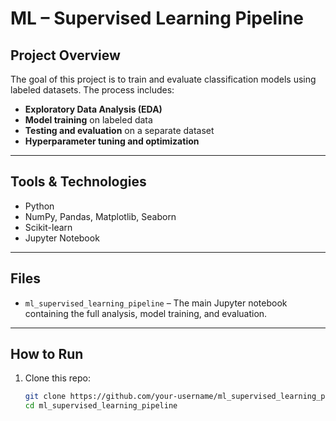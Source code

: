 # ML – Supervised Learning Pipeline

## Project Overview

The goal of this project is to train and evaluate classification models using labeled datasets. The process includes:

-  **Exploratory Data Analysis (EDA)**
-  **Model training** on labeled data
-  **Testing and evaluation** on a separate dataset
-  **Hyperparameter tuning and optimization**

---

## Tools & Technologies

- Python
- NumPy, Pandas, Matplotlib, Seaborn
- Scikit-learn
- Jupyter Notebook

---

## Files

- `ml_supervised_learning_pipeline` – The main Jupyter notebook containing the full analysis, model training, and evaluation.

---

## How to Run

1. Clone this repo:
   ```bash
   git clone https://github.com/your-username/ml_supervised_learning_pipeline.git
   cd ml_supervised_learning_pipeline
